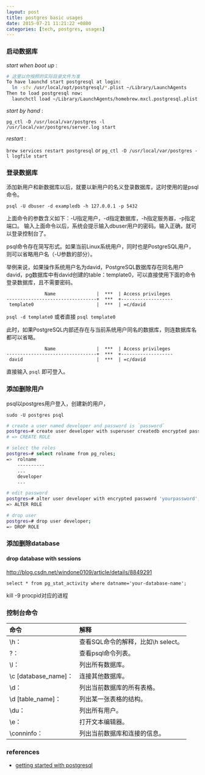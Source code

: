 ```yaml
---
layout: post
title: postgres basic usages
date: 2015-07-21 11:21:22 +0800
categories: [tech, postgres, usages]
---
```


### 启动数据库

*start when boot up* :

```sh
# 这里以你按照的实际目录文件为准
To have launchd start postgresql at login:
  ln -sfv /usr/local/opt/postgresql/*.plist ~/Library/LaunchAgents
Then to load postgresql now:
  launchctl load ~/Library/LaunchAgents/homebrew.mxcl.postgresql.plist
```

*start by hand* :

`pg_ctl -D /usr/local/var/postgres -l /usr/local/var/postgres/server.log start`

*restart* :

`brew services restart postgresql` or `pg_ctl -D /usr/local/var/postgres -l logfile start`

### 登录数据库

添加新用户和新数据库以后，就要以新用户的名义登录数据库，这时使用的是psql命令。

`psql -U dbuser -d exampledb -h 127.0.0.1 -p 5432`

上面命令的参数含义如下：-U指定用户，-d指定数据库，-h指定服务器，-p指定端口。
输入上面命令以后，系统会提示输入dbuser用户的密码。输入正确，就可以登录控制台了。

psql命令存在简写形式。如果当前Linux系统用户，同时也是PostgreSQL用户，则可以省略用户名（-U参数的部分）。

举例来说，如果操作系统用户名为david，PostgreSQL数据库存在同名用户david，pg数据库中有david创建的table：template0，可以直接使用下面的命令登录数据库，且不需要密码。

```
              Name               |  ***  | Access privileges
---------------------------------+  ***  +-------------------
 template0                       |  ***  | =c/david
```

`psql -d template0` 或者直接 `psql template0`

此时，如果PostgreSQL内部还存在与当前系统用户同名的数据库，则连数据库名都可以省略。

```
              Name               |  ***  | Access privileges
---------------------------------+  ***  +-------------------
 david                           |  ***  | =c/david

```

直接输入 `psql` 即可登入。

### 添加删除用户

psql以postgres用户登入，创建新的用户，

```
sudo -U postgres psql
```

```sh
# create a user named developer and password is `password`
postgres=# create user developer with superuser createdb encrypted password 'password';
# => CREATE ROLE

# select the roles
postgres=# select rolname from pg_roles;
=>  rolname
    ----------
    ...
    developer
    ...

# edit password
postgres=# alter user developer with encrypted password 'yourpassword';
=> ALTER ROLE

# drop user
postgres=# drop user developer;
=> DROP ROLE
```

### 添加删除database

#### drop database with sessions

http://blog.csdn.net/windone0109/article/details/8849291

`select * from pg_stat_activity where datname='your-database-name';`

kill -9 procpid对应的进程

### 控制台命令

| 命令  | 解释 |
| :------------- | :------------- |
|\h：| 查看SQL命令的解释，比如\h select。|
|\?：| 查看psql命令列表。|
|\l：| 列出所有数据库。|
|\c [database_name]：| 连接其他数据库。|
|\d：|列出当前数据库的所有表格。|
|\d [table_name]：| 列出某一张表格的结构。|
|\du：| 列出所有用户。|
|\e：| 打开文本编辑器。|
|\conninfo：|列出当前数据库和连接的信息。|


### references

- [getting started with postgresql](http://www.ruanyifeng.com/blog/2013/12/getting_started_with_postgresql.html)

